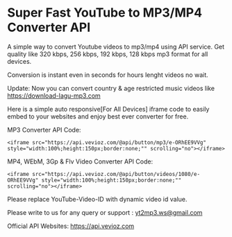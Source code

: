 # Super Fast YouTube to MP3/MP4 Converter API

A simple way to convert Youtube videos to mp3/mp4 using API service. Get quality like 320 kbps, 256 kbps, 192 kbps, 128 kbps mp3 format for all devices.

Conversion is instant even in seconds for hours lenght videos no wait.

Update: Now you can convert country & age restricted music videos like https://download-lagu-mp3.com

Here is a simple auto responsive[For All Devices] iframe code to easily embed to your websites and enjoy best ever converter for free.

MP3 Converter API Code:

```<iframe src="https://api.vevioz.com/@api/button/mp3/e-ORhEE9VVg" style="width:100%;height:150px;border:none;"" scrolling="no"></iframe>```

MP4, WEbM, 3Gp & Flv Video Converter API Code:

```<iframe src="https://api.vevioz.com/@api/button/videos/1080/e-ORhEE9VVg" style="width:100%;height:150px;border:none;"" scrolling="no"></iframe>```

Please replace YouTube-Video-ID with dynamic video id value.

Please write to us for any query or support : yt2mp3.ws@gmail.com

Official API Websites: 
https://api.vevioz.com
